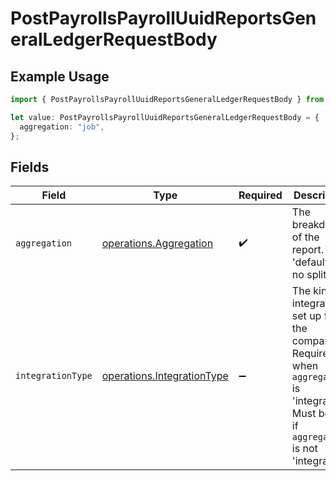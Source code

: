 # PostPayrollsPayrollUuidReportsGeneralLedgerRequestBody

## Example Usage

```typescript
import { PostPayrollsPayrollUuidReportsGeneralLedgerRequestBody } from "@gusto/embedded-api/models/operations/postpayrollspayrolluuidreportsgeneralledger.js";

let value: PostPayrollsPayrollUuidReportsGeneralLedgerRequestBody = {
  aggregation: "job",
};
```

## Fields

| Field                                                                                                                                             | Type                                                                                                                                              | Required                                                                                                                                          | Description                                                                                                                                       |
| ------------------------------------------------------------------------------------------------------------------------------------------------- | ------------------------------------------------------------------------------------------------------------------------------------------------- | ------------------------------------------------------------------------------------------------------------------------------------------------- | ------------------------------------------------------------------------------------------------------------------------------------------------- |
| `aggregation`                                                                                                                                     | [operations.Aggregation](../../models/operations/aggregation.md)                                                                                  | :heavy_check_mark:                                                                                                                                | The breakdown of the report. Use 'default' for no split.                                                                                          |
| `integrationType`                                                                                                                                 | [operations.IntegrationType](../../models/operations/integrationtype.md)                                                                          | :heavy_minus_sign:                                                                                                                                | The kind of integration set up for the company. Required when `aggregation` is 'integration'. Must be null if `aggregation` is not 'integration'. |
